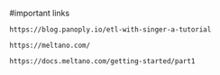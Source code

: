 #important links
``` url
https://blog.panoply.io/etl-with-singer-a-tutorial

```

``` url
https://meltano.com/
```

``` url
https://docs.meltano.com/getting-started/part1
```
